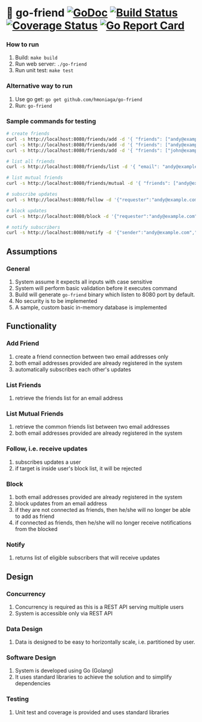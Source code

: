 # :two_men_holding_hands: go-friend [![GoDoc][doc-img]][doc] [![Build Status][ci-img]][ci] [![Coverage Status][cov-img]][cov] [![Go Report Card][rpt-img]][rpt]

### How to run
1. Build: `make build`
2. Run web server: `./go-friend`
3. Run unit test: `make test`

### Alternative way to run
1. Use go get: `go get github.com/hmoniaga/go-friend`
2. Run: `go-friend`

### Sample commands for testing

```bash
# create friends
curl -s http://localhost:8080/friends/add -d '{ "friends": ["andy@example.com", "john@example.com"] }'
curl -s http://localhost:8080/friends/add -d '{ "friends": ["andy@example.com", "common@example.com"] }'
curl -s http://localhost:8080/friends/add -d '{ "friends": ["john@example.com", "common@example.com"] }'

# list all friends
curl -s http://localhost:8080/friends/list -d '{ "email": "andy@example.com" }'

# list mutual friends
curl -s http://localhost:8080/friends/mutual -d '{ "friends": ["andy@example.com", "john@example.com"] }'

# subscribe updates
curl -s http://localhost:8080/follow -d '{"requester":"andy@example.com","target":"john@example.com"}'

# block updates
curl -s http://localhost:8080/block -d '{"requester":"andy@example.com","target":"john@example.com"}'

# notify subscribers
curl -s http://localhost:8080/notify -d '{"sender":"andy@example.com","text":"Hello World! kate@example.com"}'
```

## Assumptions
### General
1. System assume it expects all inputs with case sensitive
2. System will perform basic validation before it executes command
3. Build will generate `go-friend` binary which listen to 8080 port by default.
4. No security is to be implemented
5. A sample, custom basic in-memory database is implemented

## Functionality

### Add Friend
1. create a friend connection between two email addresses only
2. both email addresses provided are already registered in the system
3. automatically subscribes each other's updates

### List Friends
1. retrieve the friends list for an email address

### List Mutual Friends
1. retrieve the common friends list between two email addresses
2. both email addresses provided are already registered in the system

### Follow, i.e. receive updates
1. subscribes updates a user
2. if target is inside user's block list, it will be rejected 

### Block
1. both email addresses provided are already registered in the system
2. block updates from an email address
3. if they are not connected as friends, then he/she will no longer be able to add as friend
4. if connected as friends, then he/she will no longer receive notifications from the blocked

### Notify
1. returns list of eligible subscribers that will receive updates

## Design
### Concurrency
1. Concurrency is required as this is a REST API serving multiple users
2. System is accessible only via REST API

### Data Design
1. Data is designed to be easy to horizontally scale, i.e. partitioned by user.

### Software Design
1. System is developed using Go (Golang)
2. It uses standard libraries to achieve the solution and to simplify dependencies

### Testing
1. Unit test and coverage is provided and uses standard libraries

[doc-img]: https://godoc.org/github.com/hmoniaga/go-friend?status.svg
[doc]: https://godoc.org/github.com/hmoniaga/go-friend
[ci-img]: https://travis-ci.org/hmoniaga/go-friend.svg?branch=master
[ci]: https://travis-ci.org/hmoniaga/go-friend
[cov-img]: https://codecov.io/gh/hmoniaga/go-friend/branch/master/graph/badge.svg
[cov]: https://codecov.io/gh/hmoniaga/go-friend
[rpt-img]: https://goreportcard.com/badge/hmoniaga/go-friend
[rpt]: https://goreportcard.com/report/hmoniaga/go-friend
